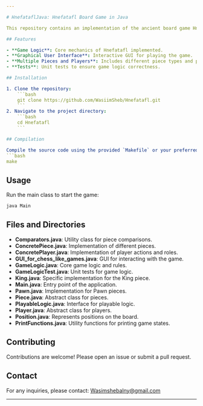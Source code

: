 ```yaml
---

# HnefataflJava: Hnefatafl Board Game in Java

This repository contains an implementation of the ancient board game Hnefatafl, written in Java. Hnefatafl is a historical strategy game from the Viking era, known for its unique asymmetrical gameplay.

## Features

- **Game Logic**: Core mechanics of Hnefatafl implemented.
- **Graphical User Interface**: Interactive GUI for playing the game.
- **Multiple Pieces and Players**: Includes different piece types and player roles.
- **Tests**: Unit tests to ensure game logic correctness.

## Installation

1. Clone the repository:
    ```bash
    git clone https://github.com/WasiimSheb/Hnefatafl.git
    ```
2. Navigate to the project directory:
    ```bash
    cd Hnefatafl
    ```

## Compilation

Compile the source code using the provided `Makefile` or your preferred Java IDE:
```bash
make
```

## Usage

Run the main class to start the game:
```bash
java Main
```

## Files and Directories

- **Comparators.java**: Utility class for piece comparisons.
- **ConcretePiece.java**: Implementation of different pieces.
- **ConcretePlayer.java**: Implementation of player actions and roles.
- **GUI_for_chess_like_games.java**: GUI for interacting with the game.
- **GameLogic.java**: Core game logic and rules.
- **GameLogicTest.java**: Unit tests for game logic.
- **King.java**: Specific implementation for the King piece.
- **Main.java**: Entry point of the application.
- **Pawn.java**: Implementation for Pawn pieces.
- **Piece.java**: Abstract class for pieces.
- **PlayableLogic.java**: Interface for playable logic.
- **Player.java**: Abstract class for players.
- **Position.java**: Represents positions on the board.
- **PrintFunctions.java**: Utility functions for printing game states.

## Contributing

Contributions are welcome! Please open an issue or submit a pull request.

## Contact

For any inquiries, please contact: Wasimshebalny@gmail.com

---
```


